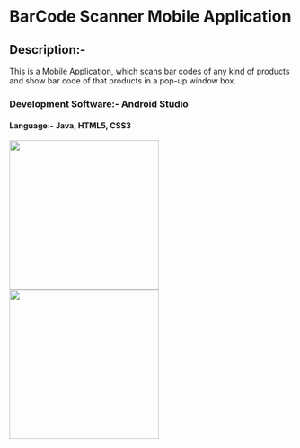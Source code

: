 # BarCode Scanner Mobile Application

## Description:- 
This is a Mobile Application, which scans bar codes of any kind of
products and show bar code of that products in a pop-up window box.

### Development Software:- Android Studio

#### Language:- Java, HTML5, CSS3

<img src="https://raw.github.com/dm77/barcodescanner/master/screenshots/scanner.png" width="266">
<img src="https://raw.github.com/dm77/barcodescanner/master/screenshots/scan_results.png" width="266">



